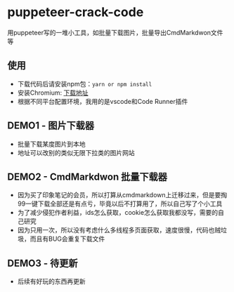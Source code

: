 # puppeteer-crack-code
用puppeteer写的一堆小工具，如批量下载图片，批量导出CmdMarkdwon文件等

## 使用

* 下载代码后请安装npm包：`yarn or npm install`
* 安装Chromium: [下载地址](https://download-chromium.appspot.com/)
* 根据不同平台配置环境，我用的是vscode和Code Runner插件

## DEMO1 - 图片下载器

* 批量下载某度图片到本地
* 地址可以改别的类似无限下拉类的图片网站

## DEMO2 - CmdMarkdwon 批量下载器

* 因为买了印象笔记的会员，所以打算从cmdmarkdown上迁移过来，但是要掏99一键下载全部还是有点亏，毕竟以后不打算用了，所以自己写了个小工具
* 为了减少侵犯作者利益，ids怎么获取，cookie怎么获取我都没写，需要的自己研究
* 因为只用一次，所以没有考虑什么多线程多页面获取，速度很慢，代码也贼垃圾，而且有BUG会重复下载文件

## DEMO3 - 待更新
* 后续有好玩的东西再更新